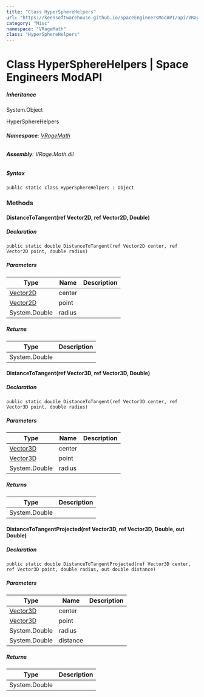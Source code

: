 ```yaml
---
title: "Class HyperSphereHelpers"
url: "https://keensoftwarehouse.github.io/SpaceEngineersModAPI/api/VRageMath.HyperSphereHelpers.html"
category: "Misc"
namespace: "VRageMath"
class: "HyperSphereHelpers"
---
```


# Class HyperSphereHelpers | Space Engineers ModAPI

##### Inheritance

System.Object

HyperSphereHelpers

###### **Namespace**: [VRageMath](https://keensoftwarehouse.github.io/SpaceEngineersModAPI/api/VRageMath.html)

###### **Assembly**: VRage.Math.dll

##### Syntax

```
public static class HyperSphereHelpers : Object
```

### Methods

#### DistanceToTangent(ref Vector2D, ref Vector2D, Double)

##### Declaration

```
public static double DistanceToTangent(ref Vector2D center, ref Vector2D point, double radius)
```

##### Parameters

| Type | Name | Description |
| --- | --- | --- |
| [Vector2D](https://keensoftwarehouse.github.io/SpaceEngineersModAPI/api/VRageMath.Vector2D.html) | center |     |
| [Vector2D](https://keensoftwarehouse.github.io/SpaceEngineersModAPI/api/VRageMath.Vector2D.html) | point |     |
| System.Double | radius |     |

##### Returns

| Type | Description |
| --- | --- |
| System.Double |     |

#### DistanceToTangent(ref Vector3D, ref Vector3D, Double)

##### Declaration

```
public static double DistanceToTangent(ref Vector3D center, ref Vector3D point, double radius)
```

##### Parameters

| Type | Name | Description |
| --- | --- | --- |
| [Vector3D](https://keensoftwarehouse.github.io/SpaceEngineersModAPI/api/VRageMath.Vector3D.html) | center |     |
| [Vector3D](https://keensoftwarehouse.github.io/SpaceEngineersModAPI/api/VRageMath.Vector3D.html) | point |     |
| System.Double | radius |     |

##### Returns

| Type | Description |
| --- | --- |
| System.Double |     |

#### DistanceToTangentProjected(ref Vector3D, ref Vector3D, Double, out Double)

##### Declaration

```
public static double DistanceToTangentProjected(ref Vector3D center, ref Vector3D point, double radius, out double distance)
```

##### Parameters

| Type | Name | Description |
| --- | --- | --- |
| [Vector3D](https://keensoftwarehouse.github.io/SpaceEngineersModAPI/api/VRageMath.Vector3D.html) | center |     |
| [Vector3D](https://keensoftwarehouse.github.io/SpaceEngineersModAPI/api/VRageMath.Vector3D.html) | point |     |
| System.Double | radius |     |
| System.Double | distance |     |

##### Returns

| Type | Description |
| --- | --- |
| System.Double |     |